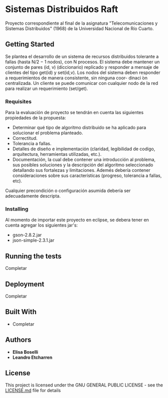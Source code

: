 # Sistemas Distribuidos Raft

Proyecto correspondiente al final de la asignatura "Telecomunicaciones y Sistemas Distribuidos" (1968) de la Universidad Nacional de Río Cuarto.

## Getting Started

Se plantea el desarrollo de un sistema de recursos distribuidos tolerante a fallas (hasta N/2 − 1 nodos), con N procesos.
El sistema debe mantener un conjunto de pares (id, v) (diccionario) replicado y responder a mensaje de clientes del tipo get(id) y set(id,v).
Los nodos del sistema deben responder a requerimientos de manera consistente, sin ninguna coor- dinaci ́on centralizada.
Un cliente se puede comunicar con cualquier nodo de la red para realizar un requerimiento (set/get).

### Requisites

Para la evaluación de proyecto se tendrán en cuenta las siguientes propiedades de la propuesta:

* Determinar qué tipo de algoritmo distribuido se ha aplicado para solucionar el problema planteado.
* Correctitud.
* Tolerancia a fallas.
* Detalles de diseño e implementación (claridad, legibilidad de codigo, arquitectura, herramientas utilizadas, etc.).
* Documentación, la cual debe contener una introducción al problema, sus posibles soluciones y la descripción del algoritmo seleccionado detallando sus fortalezas y limitaciones. Ademés debería contener consideraciones sobre sus características (progreso, tolerancia a fallas, etc).

Cualquier precondición o configuración asumida debería ser adecuadamente descripta.

### Installing

Al momento de importar este proyecto en eclipse, se debera tener en cuenta agregar los siguientes jar's:
* gson-2.8.2.jar
* json-simple-2.3.1.jar

## Running the tests

Completar 

## Deployment

Completar

## Built With

* Completar

## Authors

* **Elisa Boselli** 
* **Leandro Etcharren** 

## License

This project is licensed under the GNU GENERAL PUBLIC LICENSE - see the [LICENSE.md](LICENSE.md) file for details
